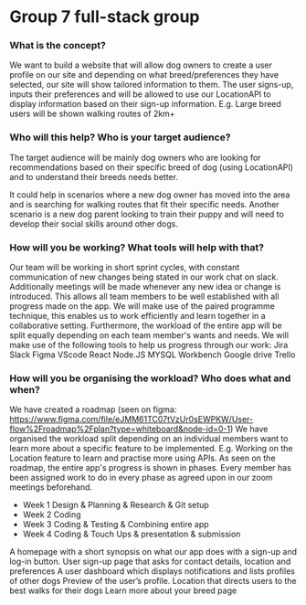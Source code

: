 # Group 7 full-stack group
### What is the concept?
We want to build a website that will allow dog owners to create a user profile on our site and depending on what breed/preferences they have selected, our site will show tailored information to them. 
The user signs-up, inputs their preferences and will be allowed to use our LocationAPI to display information based on their sign-up information. E.g. Large breed users will be shown walking routes of 2km+ 

### Who will this help? Who is your target audience?
The target audience will be mainly dog owners who are looking for recommendations based on their specific breed of dog (using LocationAPI) and to understand their breeds needs better. 

It could help in scenarios where a new dog owner has moved into the area and is searching for walking routes that fit their specific needs. 
Another scenario is a new dog parent looking to train their puppy and will need to develop their social skills around other dogs.

### How will you be working? What tools will help with that?
Our team will be working in short sprint cycles, with constant communication of new changes being stated in our work chat on slack. Additionally meetings will be made whenever any new idea or change is introduced. This allows all team members to be well established with all progress made on the app. 
We will make use of the paired programme technique, this enables us to work efficiently and learn together in a collaborative setting. Furthermore, the workload of the entire app will be split equally depending on each team member's wants and needs. 
 We will make use of the following tools to help us progress through our work:
Jira
Slack
Figma
VScode
React
Node.JS
MYSQL Workbench
Google drive
Trello

### How will you be organising the workload? Who does what and when?
We have created a roadmap (seen on figma: https://www.figma.com/file/eJMM61TC07tVzUr0sEWPKW/User-flow%2Froadmap%2Fplan?type=whiteboard&node-id=0-1)
We have organised the workload split depending on an individual members want to learn more about a specific feature to be implemented. E.g. Working on the Location feature to learn and practise more using APIs. 
As seen on the roadmap, the entire app's progress is shown in phases. Every member has been assigned work to do in every phase as agreed upon in our zoom meetings beforehand. 

* Week 1
Design & Planning & Research & Git setup
* Week 2
Coding
* Week 3
Coding & Testing & Combining entire app
* Week 4
Coding & Touch Ups & presentation & submission


A homepage with a short synopsis on what our app does with a sign-up and log-in button. 
User sign-up page that asks for contact details, location and preferences
A user dashboard which displays notifications and lists profiles of other dogs
Preview of the user’s profile.
Location that directs users to the best walks for their dogs
Learn more about your breed page

